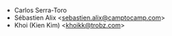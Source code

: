 - Carlos Serra-Toro
- Sébastien Alix \<<sebastien.alix@camptocamp.com>\>
- Khoi (Kien Kim) \<<khoikk@trobz.com>\>
